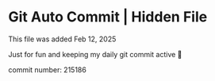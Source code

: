 # Git Auto Commit | Hidden File

This file was added Feb 12, 2025

Just for fun and keeping my daily git commit active 🤪

commit number: 215186
